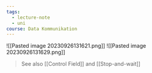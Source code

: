 ```yaml
---
tags:
  - lecture-note
  - uni
course: Data Kommunikation
---
```

![[Pasted image 20230926131621.png]]
![[Pasted image 20230926131629.png]]
>See also [[Control Field]] and [[Stop-and-wait]]
